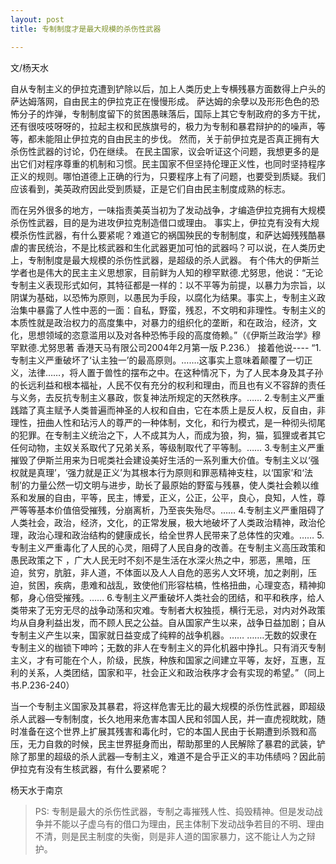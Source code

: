 ```yaml
---
layout: post
title: 专制制度才是最大规模的杀伤性武器

---
```

文/杨天水

自从专制主义的伊拉克遭到铲除以后，加上人类历史上专横残暴方面数得上户头的萨达姆落网，自由民主的伊拉克正在慢慢形成。 萨达姆的余孽以及形形色色的恐怖分子的炸弹，专制制度留下的贫困愚昧落后，国际上其它专制政府的多方干扰，还有很吱吱呀呀的，拉起主权和民族旗号的，极力为专制和暴君辩护的的噪声，等等，都未能阻止伊拉克的自由民主的步伐。 然而，关于前伊拉克是否真正拥有大杀伤性武器的讨论，仍在继续。 在民主国家，议会听证这个问题，我想更多的是出它们对程序尊重的机制和习惯。民主国家不但坚持伦理正义性，也同时坚持程序正义的规则。哪怕道德上正确的行为，只要程序上有了问题，也要受到质疑。我们应该看到，美英政府因此受到质疑，正是它们自由民主制度成熟的标志。

而在另外很多的地方，一味指责美英当初为了发动战争，才编造伊拉克拥有大规模杀伤性武器，目的是为进攻伊拉克制造借口或理由。 事实上，伊拉克有没有大规模杀伤性武器，有什么要紧呢？难道它的祸国殃民的专制制度，和萨达姆残残酷暴虐的害民统治，不是比核武器和生化武器更加可怕的武器吗？可以说，在人类历史上，专制制度是最大规模的杀伤性武器，是超级的杀人武器。 有个伟大的伊斯兰学者也是伟大的民主主义思想家，目前鲜为人知的穆罕默德.尤努思，他说：“无论专制主义表现形式如何，其特征都是一样的：以不平等为前提，以暴力为宗旨，以阴谋为基础，以恐怖为原则，以愚民为手段，以腐化为结果。事实上，专制主义政治集中暴露了人性中恶的一面：自私，野蛮，残忍，不文明和非理性。专制主义的本质性就是政治权力的高度集中，对暴力的组织化的垄断，和在政治，经济，文化，思想领域的恣意滥用以及对各种恐怖手段的高度倚赖。”（《伊斯兰政治学》穆罕默德.尤努思著 香港天马有限公司2004年2月第一版 P.236.） 接着他说---- “1.专制主义严重破坏了‘认主独一’的最高原则。…….这事实上意味着颠覆了一切正义，法律……，将人置于兽性的摆布之中。在这种情况下，为了人民本身及其子孙的长远利益和根本福祉，人民不仅有充分的权利和理由，而且也有义不容辞的责任与义务，去反抗专制主义暴政，恢复神法所规定的天然秩序。…… 2.专制主义严重践踏了真主赋予人类普遍而神圣的人权和自由，它在本质上是反人权，反自由，非理性，扭曲人性和玷污人的尊严的一种体制，文化，和行为模式，是一种彻头彻尾的犯罪。在专制主义统治之下，人不成其为人，而成为狼，狗，猫，狐狸或者其它任何动物，主奴关系取代了兄弟关系，等级制取代了平等制。…… 3.专制主义严重摧毁了伊斯兰用来为日呢类社会建设美好生活的一系列重大价值。专制主义以‘强权就是真理’，‘强力就是正义’为其根本行为原则和罪恶精神支柱，以‘国家’和‘法制’的力量公然一切文明与进步，助长了最原始的野蛮与残暴，使人类社会赖以维系和发展的自由，平等，民主，博爱，正义，公正，公平，良心，良知，人性，尊严等等基本价值倍受摧残，分崩离析，乃至丧失殆尽。…… 4.专制主义严重阻碍了人类社会，政治，经济，文化，的正常发展，极大地破坏了人类政治精神，政治伦理，政治心理和政治结构的健康成长，给全世界人民带来了总体性的灾难。…… 5.专制主义严重毒化了人民的心灵，阻碍了人民自身的改善。在专制主义高压政策和愚民政策之下 ，广大人民无时不刻不是生活在水深火热之中，邪恶，黑暗，压迫，贫穷，肮脏，非人道，不体面以及人人自危的恶劣人文环境，加之剥削，压迫，贫困，疾病，患难和战乱，致使他们形容枯槁，性格扭曲，心理变态，精神抑郁，身心倍受摧残。…… 6.专制主义严重破坏人类社会的团结，和平和秩序，给人类带来了无穷无尽的战争动荡和灾难。专制者大权独揽，横行无忌，对内对外政策均从自身利益出发，而不顾人民之公益。自从国家产生以来，战争日益加剧；自从专制主义产生以来，国家就日益变成了纯粹的战争机器。…… …….无数的奴隶在专制主义的枷锁下呻吟；无数的非人在专制主义的异化机器中挣扎。只有消灭专制主义，才有可能在个人，阶级，民族，种族和国家之间建立平等，友好，互惠，互利的关系，人类团结，国家和平，社会正义和政治秩序才会有实现的希望。”（同上书.P.236-240） 

当一个专制主义国家及其暴君，将这样危害无比的最大规模的杀伤性武器，即超级杀人武器—专制制度，长久地用来危害本国人民和邻国人民，并一直虎视眈眈，随时准备在这个世界上扩展其残害和毒化时，它的本国人民由于长期遭到杀戮和高压，无力自救的时候，民主世界挺身而出，帮助那里的人民解除了暴君的武装，铲除了那里的超级的杀人武器—专制主义，难道不是合乎正义的丰功伟绩吗？因此前伊拉克有没有生核武器，有什么要紧呢？ 
    
杨天水于南京

> PS: 专制是最大的杀伤性武器，专制之毒摧残人性、捣毁精神。但是发动战争并不能以子虚乌有的借口为理由，民主体制下发动战争若目的不明、理由不清，则是民主制度的失衡，则是非人道的国家暴力，这不能让人为之辩护。